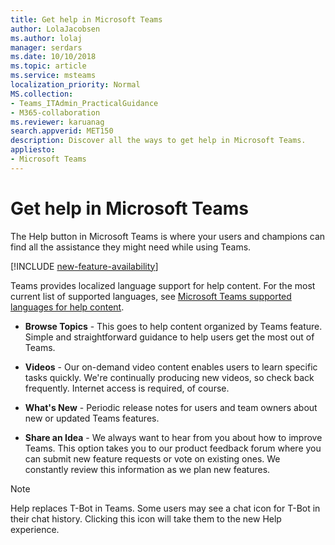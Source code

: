 ```yaml
---
title: Get help in Microsoft Teams
author: LolaJacobsen
ms.author: lolaj
manager: serdars
ms.date: 10/10/2018
ms.topic: article
ms.service: msteams
localization_priority: Normal
MS.collection: 
- Teams_ITAdmin_PracticalGuidance
- M365-collaboration
ms.reviewer: karuanag
search.appverid: MET150
description: Discover all the ways to get help in Microsoft Teams.
appliesto: 
- Microsoft Teams
---
```


Get help in Microsoft Teams
============================================

The Help button in Microsoft Teams is where your users and champions can find all the assistance they might need while using Teams.

[!INCLUDE [new-feature-availability](includes/new-feature-availability.md)]

Teams provides localized language support for help content. For the most current list of supported languages, see [Microsoft Teams supported languages for help content](https://support.office.com/article/Microsoft-Teams-supported-languages-for-help-content-9c71d10a-0c5c-49d4-b6d7-0c58cdfdf4cf).

 - **Browse Topics** - 
   This goes to help content organized by Teams feature. Simple and straightforward guidance to help users get the most out of Teams. 

 - **Videos** - 
   Our on-demand video content enables users to learn specific tasks quickly. We're continually producing new videos, so check back frequently. Internet access is required, of course. 

 - **What's New** - 
   Periodic release notes for users and team owners about new or updated Teams features.

 - **Share an Idea** - 
   We always want to hear from you about how to improve Teams. This option takes you to our product feedback forum where you can submit new feature requests or vote on existing ones. We constantly review this information as we plan new features. 

> [!NOTE]
> Help replaces T-Bot in Teams. Some users may see a chat icon for T-Bot in their chat history. Clicking this icon will take them to the new Help experience. 


